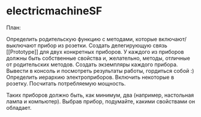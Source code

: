 # electricmachineSF
План:

Определить родительскую функцию с методами, которые включают/выключают прибор из розетки.
Создать делегирующую связь [[Prototype]] для двух конкретных приборов.
У каждого из приборов должны быть собственные свойства и, желательно, методы, отличные от родительских методов.
Создать экземпляры каждого прибора.
Вывести в консоль и посмотреть результаты работы, гордиться собой :)
Определить иерархию электроприборов. Включить некоторые в розетку. Посчитать потребляемую мощность. 

Таких приборов должно быть, как минимум, два (например, настольная лампа и компьютер). Выбрав прибор, подумайте, какими свойствами он обладает.

